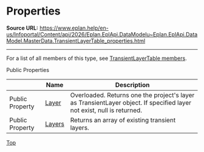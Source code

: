 # Properties

**Source URL:** https://www.eplan.help/en-us/Infoportal/Content/api/2026/Eplan.EplApi.DataModelu~Eplan.EplApi.DataModel.MasterData.TransientLayerTable_properties.html

---

For a list of all members of this type, see [TransientLayerTable members](Eplan.EplApi.DataModelu~Eplan.EplApi.DataModel.MasterData.TransientLayerTable_members.html).

Public Properties

|  | Name | Description |
| --- | --- | --- |
| Public Property | [Layer](Eplan.EplApi.DataModelu~Eplan.EplApi.DataModel.MasterData.TransientLayerTable~Layer.html) | Overloaded. Returns one the project's layer as TransientLayer object. If specified layer not exist, null is returned. |
| Public Property | [Layers](Eplan.EplApi.DataModelu~Eplan.EplApi.DataModel.MasterData.TransientLayerTable~Layers.html) | Returns an array of existing transient layers. |

[Top](#top)
